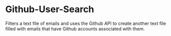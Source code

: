 Github-User-Search
==================

Filters a text file of emails and uses the Github API to create another text file filled with emails that have Github accounts associated with them.
